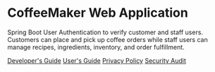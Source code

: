 # CoffeeMaker Web Application

Spring Boot User Authentication to verify customer and staff users. Customers can place and pick up coffee orders while staff users can manage recipes, ingredients, inventory, and order fulfillment.

<a href="https://github.com/slbae/coffeemaker/wiki/Developer's-Guide">Developer's Guide</a>
<a href="https://github.com/slbae/coffeemaker/wiki/User's-Guide">User's Guide</a>
<a href="https://github.com/slbae/coffeemaker/wiki/Privacy-Policy">Privacy Policy</a>
<a href="https://github.com/slbae/coffeemaker/wiki/Security-Audit">Security Audit</a>
